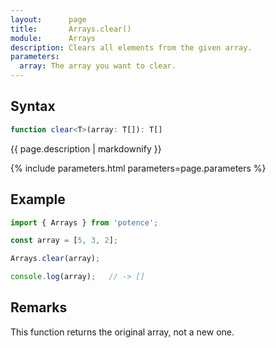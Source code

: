 ```yaml
---
layout:      page
title:       Arrays.clear()
module:      Arrays
description: Clears all elements from the given array.
parameters:
  array: The array you want to clear.
---
```

## Syntax

```ts
function clear<T>(array: T[]): T[]
```

<p class="description">{{ page.description | markdownify }}</p>
{% include parameters.html parameters=page.parameters %}

## Example

```ts
import { Arrays } from 'potence';

const array = [5, 3, 2];

Arrays.clear(array);

console.log(array);   // -> []
```

## Remarks

This function returns the original array, not a new one.

